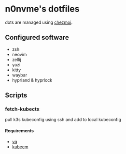 # n0nvme's dotfiles

dots are managed using [chezmoi](https://www.chezmoi.io/).

## Configured software
- zsh
- neovim
- zellij
- yazi
- kitty
- waybar
- hyprland & hyprlock

## Scripts
### fetch-kubectx
pull k3s kubeconfig using ssh and add to local kubeconfig

#### Requirements
- [yq](https://github.com/mikefarah/yq)
- [kubecm](https://github.com/sunny0826/kubecm)
